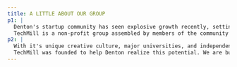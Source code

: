 ```yaml
---
title: A LITTLE ABOUT OUR GROUP
p1: |
  Denton's startup community has seen explosive growth recently, setting the stage for unprecedented interest in our city for building startups.
  TechMill is a non-profit group assembled by members of the community with a common goal: To make Denton the best place to start an independent, creative, bootstrapped tech business.
p2: |
  With it's unique creative culture, major universities, and independent businesses, Denton has the potential to be the most unique startup city in North Texas.
  TechMill was founded to help Denton realize this potential. We are building, organizing, and advocating the Denton startup scene.
---
```

